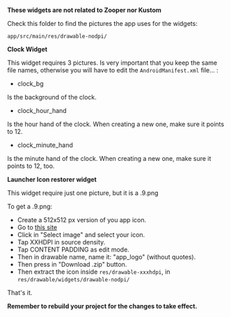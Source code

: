 **These widgets are not related to Zooper nor Kustom**


Check this folder to find the pictures the app uses for the widgets: 

`app/src/main/res/drawable-nodpi/`


**Clock Widget**

This widget requires 3 pictures. Is very important that you keep the same file names, otherwise you will have to edit the `AndroidManifest.xml` file... :


- clock_bg

Is the background of the clock.


- clock_hour_hand

Is the hour hand of the clock. When creating a new one, make sure it points to 12.

- clock_minute_hand

Is the minute hand of the clock. When creating a new one, make sure it points to 12, too.



**Launcher Icon restorer widget**

This widget require just one picture, but it is a .9.png

To get a .9.png:
- Create a 512x512 px version of you app icon.
- Go to [this site](https://romannurik.github.io/AndroidAssetStudio/nine-patches.html)
- Click in "Select image" and select your icon.
- Tap XXHDPI in source density.
- Tap CONTENT PADDING as edit mode.
- Then in drawable name, name it: "app_logo" (without quotes).
- Then press in "Download .zip" button.
- Then extract the icon inside `res/drawable-xxxhdpi`, in `res/drawable/widgets/drawable-nodpi/`

That's it.

**Remember to rebuild your project for the changes to take effect.**